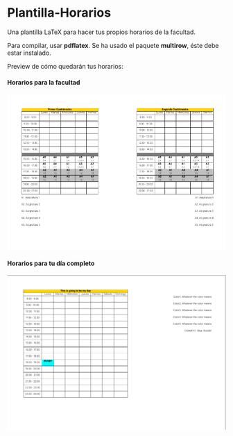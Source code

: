 # Plantilla-Horarios
Una plantilla LaTeX para hacer tus propios horarios de la facultad.

Para compilar, usar __pdflatex__. Se ha usado el paquete __multirow__, éste debe estar instalado.

Preview de cómo quedarán tus horarios:

#### Horarios para la facultad
![preview](/preview.png)

#### Horarios para tu día completo
![preview2](/preview2.png)